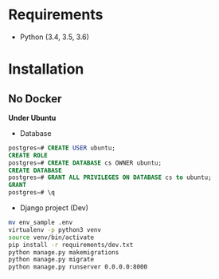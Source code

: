# Requirements
- Python (3.4, 3.5, 3.6)

# Installation
## No Docker
**Under Ubuntu**
- Database
```sql
postgres=# CREATE USER ubuntu;
CREATE ROLE
postgres=# CREATE DATABASE cs OWNER ubuntu;
CREATE DATABASE
postgres=# GRANT ALL PRIVILEGES ON DATABASE cs to ubuntu;
GRANT
postgres=# \q
```
- Django project (Dev)
```bash
mv env_sample .env
virtualenv -p python3 venv
source venv/bin/activate
pip install -r requirements/dev.txt
python manage.py makemigrations
python manage.py migrate
python manage.py runserver 0.0.0.0:8000
```
